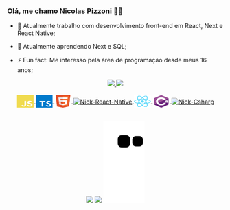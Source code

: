 ### Olá, me chamo Nicolas Pizzoni 👋🚀


- 🔭 Atualmente trabalho com desenvolvimento front-end em React, Next e React Native;
- 🌱 Atualmente aprendendo Next e SQL;

- ⚡ Fun fact: Me interesso pela área de programação desde meus 16 anos;

<div align="center">
  <a href="https://github.com/nicolaspizzoni">
  <img height="180em" src="https://github-readme-stats.vercel.app/api?username=nicolaspizzoni&show_icons=true&theme=radical&include_all_commits=true&count_private=true"/>
  <img height="180em" src="https://github-readme-stats.vercel.app/api/top-langs/?username=nicolaspizzoni&layout=compact&langs_count=7&theme=radical"/>
</div>
<div style="display: inline_block" align="center"><br>
  <img align="center" alt="Nick-Js" height="30" width="40" src="https://raw.githubusercontent.com/devicons/devicon/master/icons/javascript/javascript-plain.svg">
  <img align="center" alt="Nick-Ts" height="30" width="40" src="https://raw.githubusercontent.com/devicons/devicon/master/icons/typescript/typescript-plain.svg">
  <img align="center" alt="Nick-HTML" height="30" width="40" src="https://raw.githubusercontent.com/devicons/devicon/master/icons/html5/html5-original.svg">
  <img align="center" alt="Nick-React-Native" height="35" width="150" src="https://img.shields.io/badge/React_Native-20232A?style=for-the-badge&logo=react&logoColor=61DAFB">
  <img align="center" alt="Nick-React" height="30" width="40" src="https://raw.githubusercontent.com/devicons/devicon/master/icons/react/react-original.svg">
  <img align="center" alt="Nick-Csharp" height="30" width="40" src="https://raw.githubusercontent.com/devicons/devicon/master/icons/csharp/csharp-original.svg">
  <img align="center" alt="Nick-Csharp" height="40" width="40" src="https://cdn.jsdelivr.net/gh/devicons/devicon/icons/postgresql/postgresql-plain-wordmark.svg">

</div>
  
  ##
  
<div align="center"> 

<a href="https://instagram.com/nicopizzoni" target="_blank"><img src="https://img.shields.io/badge/-Instagram-%23E4405F?style=for-the-badge&logo=instagram&logoColor=white" target="_blank"></a>
<a href="https://www.linkedin.com/in/nicolas-pizzoni-989b19149/" target="_blank"><img src="https://img.shields.io/badge/-LinkedIn-%230077B5?style=for-the-badge&logo=linkedin&logoColor=white" target="_blank"></a>
  ![Snake animation](https://github.com/nicolaspizzoni/nicolaspizzoni/blob/output/github-contribution-grid-snake.svg)
</div>
